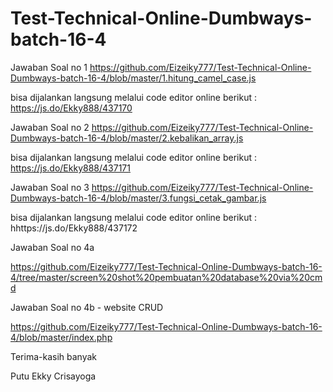 # Test-Technical-Online-Dumbways-batch-16-4

Jawaban Soal no 1 
https://github.com/Eizeiky777/Test-Technical-Online-Dumbways-batch-16-4/blob/master/1.hitung_camel_case.js

bisa dijalankan langsung melalui code editor online berikut : https://js.do/Ekky888/437170

Jawaban Soal no 2
https://github.com/Eizeiky777/Test-Technical-Online-Dumbways-batch-16-4/blob/master/2.kebalikan_array.js

bisa dijalankan langsung melalui code editor online berikut : https://js.do/Ekky888/437171

Jawaban Soal no 3
https://github.com/Eizeiky777/Test-Technical-Online-Dumbways-batch-16-4/blob/master/3.fungsi_cetak_gambar.js

bisa dijalankan langsung melalui code editor online berikut : hhttps://js.do/Ekky888/437172

Jawaban Soal no 4a

https://github.com/Eizeiky777/Test-Technical-Online-Dumbways-batch-16-4/tree/master/screen%20shot%20pembuatan%20database%20via%20cmd

Jawaban Soal no 4b - website CRUD

https://github.com/Eizeiky777/Test-Technical-Online-Dumbways-batch-16-4/blob/master/index.php


Terima-kasih banyak 



Putu Ekky Crisayoga
